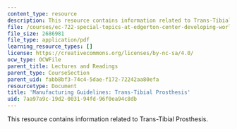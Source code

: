 ```yaml
---
content_type: resource
description: This resource contains information related to Trans-Tibial Prosthesis.
file: /courses/ec-722-special-topics-at-edgerton-center-developing-world-prosthetics-spring-2010/7aa97a9c19d2003194fd96f0ea94c8db_MITEC_722S10_ICRC_transtib.pdf
file_size: 2686981
file_type: application/pdf
learning_resource_types: []
license: https://creativecommons.org/licenses/by-nc-sa/4.0/
ocw_type: OCWFile
parent_title: Lectures and Readings
parent_type: CourseSection
parent_uid: fabb8bf3-74c4-5dae-f172-72242aa80efa
resourcetype: Document
title: 'Manufacturing Guidelines: Trans-Tibial Prosthesis'
uid: 7aa97a9c-19d2-0031-94fd-96f0ea94c8db
---
```

This resource contains information related to Trans-Tibial Prosthesis.